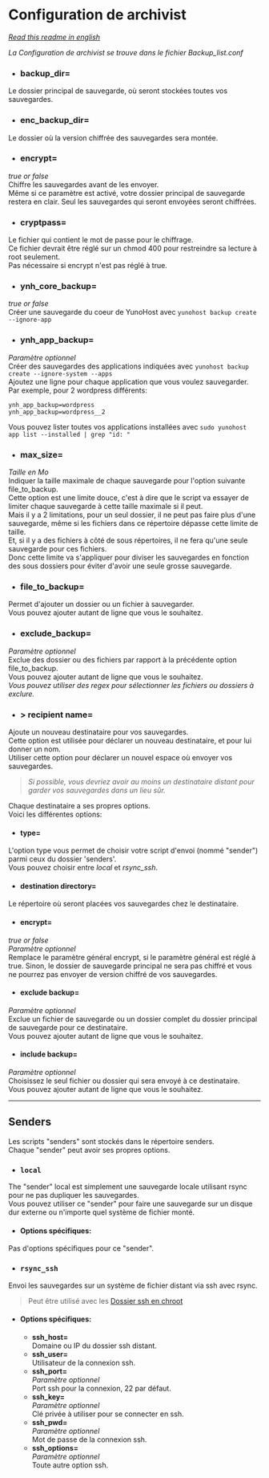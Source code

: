 # Configuration de archivist

[*Read this readme in english*](./Configuration.md)

*La Configuration de archivist se trouve dans le fichier Backup_list.conf*

* ### backup_dir=
Le dossier principal de sauvegarde, où seront stockées toutes vos sauvegardes.

* ### enc_backup_dir=
Le dossier où la version chiffrée des sauvegardes sera montée.

* ### encrypt=
*true or false*  
Chiffre les sauvegardes avant de les envoyer.  
Même si ce paramètre est activé, votre dossier principal de sauvegarde restera en clair. Seul les sauvegardes qui seront envoyées seront chiffrées.

* ### cryptpass=
Le fichier qui contient le mot de passe pour le chiffrage.  
Ce fichier devrait être réglé sur un chmod 400 pour restreindre sa lecture à root seulement.  
Pas nécessaire si encrypt n'est pas réglé à true.

* ### ynh_core_backup=
*true or false*  
Créer une sauvegarde du coeur de YunoHost avec `yunohost backup create --ignore-app`

* ### ynh_app_backup=
*Paramètre optionnel*  
Créer des sauvegardes des applications indiquées avec `yunohost backup create --ignore-system --apps`  
Ajoutez une ligne pour chaque application que vous voulez sauvegarder.  
Par exemple, pour 2 wordpress différents:
```
ynh_app_backup=wordpress
ynh_app_backup=wordpress__2
```
Vous pouvez lister toutes vos applications installées avec `sudo yunohost app list --installed | grep "id: "`

* ### max_size=
*Taille en Mo*  
Indiquer la taille maximale de chaque sauvegarde pour l'option suivante file_to_backup.  
Cette option est une limite douce, c'est à dire que le script va essayer de limiter chaque sauvegarde à cette taille maximale si il peut.  
Mais il y a 2 limitations, pour un seul dossier, il ne peut pas faire plus d'une sauvegarde, même si les fichiers dans ce répertoire dépasse cette limite de taille.  
Et, si il y a des fichiers à côté de sous répertoires, il ne fera qu'une seule sauvegarde pour ces fichiers.  
Donc cette limite va s'appliquer pour diviser les sauvegardes en fonction des sous dossiers pour éviter d'avoir une seule grosse sauvegarde.

* ### file_to_backup=
Permet d'ajouter un dossier ou un fichier à sauvegarder.  
Vous pouvez ajouter autant de ligne que vous le souhaitez.

* ### exclude_backup=
*Paramètre optionnel*  
Exclue des dossier ou des fichiers par rapport à la précédente option file_to_backup.  
Vous pouvez ajouter autant de ligne que vous le souhaitez.  
*Vous pouvez utiliser des regex pour sélectionner les fichiers ou dossiers à exclure.*

* ### > recipient name=
Ajoute un nouveau destinataire pour vos sauvegardes.  
Cette option est utilisée pour déclarer un nouveau destinataire, et pour lui donner un nom.  
Utiliser cette option pour déclarer un nouvel espace où envoyer vos sauvegardes.  
> *Si possible, vous devriez avoir au moins un destinataire distant pour garder vos sauvegardes dans un lieu sûr.*

  Chaque destinataire a ses propres options.  
  Voici les différentes options:

  * #### type=
  L'option type vous permet de choisir votre script d'envoi (nommé "sender") parmi ceux du dossier 'senders'.  
  Vous pouvez choisir entre *local* et *rsync_ssh*.

  * #### destination directory=
  Le répertoire où seront placées vos sauvegardes chez le destinataire.

  * #### encrypt=
  *true or false*  
  *Paramètre optionnel*  
  Remplace le paramètre général encrypt, si le paramètre général est réglé à true. Sinon, le dossier de sauvegarde principal ne sera pas chiffré et vous ne pourrez pas envoyer de version chiffré de vos sauvegardes.

  * #### exclude backup=
  *Paramètre optionnel*  
  Exclue un fichier de sauvegarde ou un dossier complet du dossier principal de sauvegarde pour ce destinataire.  
  Vous pouvez ajouter autant de ligne que vous le souhaitez.

  * #### include backup=
  *Paramètre optionnel*  
  Choisissez le seul fichier ou dossier qui sera envoyé à ce destinataire.  
  Vous pouvez ajouter autant de ligne que vous le souhaitez.

---

## Senders

Les scripts "senders" sont stockés dans le répertoire senders.  
Chaque "sender" peut avoir ses propres options.

* ### `local`
The "sender" local est simplement une sauvegarde locale utilisant rsync pour ne pas dupliquer les sauvegardes.  
Vous pouvez utiliser ce "sender" pour faire une sauvegarde sur un disque dur externe ou n'importe quel système de fichier monté.

  * #### Options spécifiques:
  Pas d'options spécifiques pour ce "sender".

* ### `rsync_ssh`
Envoi les sauvegardes sur un système de fichier distant via ssh avec rsync.
> Peut être utilisé avec les [Dossier ssh en chroot](https://github.com/YunoHost-Apps/ssh_chroot_dir_ynh)

  * #### Options spécifiques:
    * **ssh_host=**  
    Domaine ou IP du dossier ssh distant.
    * **ssh_user=**  
    Utilisateur de la connexion ssh.
    * **ssh_port=**  
    *Paramètre optionnel*  
    Port ssh pour la connexion, 22 par défaut.
    * **ssh_key=**  
    *Paramètre optionnel*  
    Clé privée à utiliser pour se connecter en ssh.
    * **ssh_pwd=**  
    *Paramètre optionnel*  
    Mot de passe de la connexion ssh.
    * **ssh_options=**  
    *Paramètre optionnel*  
    Toute autre option ssh.
